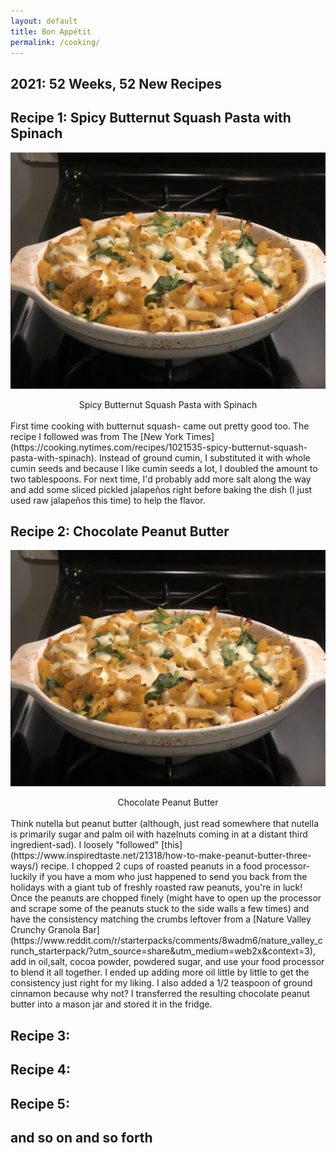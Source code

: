 ```yaml
---
layout: default
title: Bon Appétit
permalink: /cooking/
---
```

## 2021: 52 Weeks, 52 New Recipes

## Recipe 1: Spicy Butternut Squash Pasta with Spinach

![Image description](/images/20210101_Butternut_Squash.jpg)
<center>Spicy Butternut Squash Pasta with Spinach</center>
<br>
First time cooking with butternut squash- came out pretty good too. The recipe I followed was from The [New York Times](https://cooking.nytimes.com/recipes/1021535-spicy-butternut-squash-pasta-with-spinach). Instead of ground cumin, I substituted it with whole cumin seeds and because I like cumin seeds a lot, I doubled the amount to two tablespoons. For next time, I'd probably add more salt along the way and add some sliced pickled jalapeños right before baking the dish (I just used raw jalapeños this time) to help the flavor.


## Recipe 2: Chocolate Peanut Butter
![Image description](/images/20210101_Butternut_Squash.jpg)
<center>Chocolate Peanut Butter</center>
<br>
Think nutella but peanut butter (although, just read somewhere that nutella is primarily sugar and palm oil with hazelnuts coming in at a distant third ingredient-sad). I loosely "followed" [this](https://www.inspiredtaste.net/21318/how-to-make-peanut-butter-three-ways/) recipe. I chopped 2 cups of roasted peanuts in a food processor- luckily if you have a mom who just happened to send you back from the holidays with a giant tub of freshly roasted raw peanuts, you're in luck! Once the peanuts are chopped finely (might have to open up the processor and scrape some of the peanuts stuck to the side walls a few times) and have the consistency matching the crumbs leftover from a [Nature Valley Crunchy Granola Bar](https://www.reddit.com/r/starterpacks/comments/8wadm6/nature_valley_crunch_starterpack/?utm_source=share&utm_medium=web2x&context=3), add in oil,salt, cocoa powder, powdered sugar, and use your food processor to blend it all together. I ended up adding more oil little by little to get the consistency just right for my liking. I also added a 1/2 teaspoon of ground cinnamon because why not? I transferred the resulting chocolate peanut butter into a mason jar and stored it in the fridge. 



## Recipe 3:
## Recipe 4:
## Recipe 5:
## and so on and so forth

